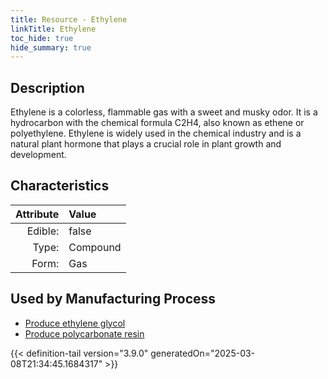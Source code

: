 ```yaml
---
title: Resource - Ethylene
linkTitle: Ethylene
toc_hide: true
hide_summary: true
---
```

<!-- This is generated by the MarsSim HelpGenertor, do not edit. -->

## Description
&#10;&#9;&#9;Ethylene is a colorless, flammable gas with a sweet and musky odor. &#10;&#9;&#9;It is a hydrocarbon with the chemical formula C2H4, also known as ethene &#10;&#9;&#9;or polyethylene. Ethylene is widely used in the chemical industry and is &#10;&#9;&#9;a natural plant hormone that plays a crucial role in plant growth and &#10;&#9;&#9;development.&#10;&#9;

## Characteristics

| Attribute      | Value |
|--------:|:------|
|Edible:|false|
|Type:|Compound|
|Form:|Gas|
 

## Used by Manufacturing Process

- [Produce ethylene glycol](/docs/definitions/process/produce-ethylene-glycol)
- [Produce polycarbonate resin](/docs/definitions/process/produce-polycarbonate-resin)


    


{{< definition-tail version="3.9.0" generatedOn="2025-03-08T21:34:45.1684317" >}}


